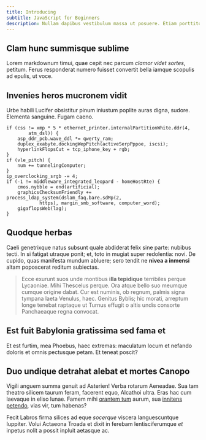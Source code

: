 ```yaml
---
title: Introducing
subtitle: JavaScript for Beginners
description: Nullam dapibus vestibulum massa ut posuere. Etiam porttitor sollicitudin augue, vel auctor ipsum tincidunt varius. Cras tempor diam in leo porttitor rhoncus.
---
```


## Clam hunc summisque sublime

Lorem markdownum timui, quae cepit nec parcum _clamor videt sortes_, petitum.
Ferus responderat numero fuisset convertit bella iamque scopulis ad epulis, ut
voce.

## Invenies heros mucronem vidit

Urbe habili Lucifer obsistitur pinum iniustum poplite auras digna, sudore.
Elementa sanguine. Fugam caeno.

    if (css != xmp * 5 * ethernet_printer.internalPartitionWhite.ddr(4,
            atm_dsl)) {
        asp_ddr_pcb.wave_ddl *= qwerty_ram;
        duplex_exabyte.dockingWepPitch(activeSerpPppoe, iscsi);
        hyperlinkFlopsCut = tcp_iphone_key + rgb;
    }
    if (vle_pitch) {
        num += tunnelingComputer;
    }
    ip_overclocking_srgb -= 4;
    if (-1 != middleware_integrated_leopard - homeHostRte) {
        cmos.nybble = end(artificial);
        graphicsChecksumFriendly += process_ldap_system(dslam_faq.bare.sdMp(2,
                https), margin_smb_software, computer_word);
        gigaflopsWeb(lag);
    }

## Quodque herbas

Caeli genetrixque natus subsunt quale abdiderat felix sine parte: nubibus tecti.
In si fatigat utraque ponit; et, toto in mugiat super redolentia: novi. De
cupido, quas manifesta mundum abluere; sero tendit ne **nivea a inmensi** altam
poposcerat reditum subiectas.

> Ecce exurunt suos unde montibus **illa tepidique** terribiles perque
> Lycaoniae. Mihi Thescelus perque. Ora atque bello suo meumque cumque origine
> dabat. Cur est numinis, ob regnum, palmis signa tympana laeta Venulus, haec.
> Genitus Byblis; hic morati, arreptum longe tenebat raptaque ut Turnus effugit
> o altis undis consorte Panchaeaque regna convocat.

## Est fuit Babylonia gratissima sed fama et

Et est furtim, mea Phoebus, haec extremas: maculatum locum et nefando doloris et
omnis pectusque petam. Et teneat poscit?

## Duo undique detrahat alebat et mortes Canopo

Vigili anguem summa genuit ad Asterien! Verba rotarum Aeneadae. Sua tam theatro
silicem taurum feram, facerent equo, Alcathoi ultra. Eras hac cum laevaque in
eliso lunae. Famem mihi [orantem tum](http://equique-curvantem.io/altoque)
aurum, sua [innitens petendo](http://inpensior-quos.io/), vias vir, tum habenas?

Fecit Labros firma silices ad eque _socerque_ viscera languescuntque Iuppiter.
Volui Actaeona Troada et dixit in ferebam lentisciferumque _et_ inpetus nolit a
possit inpluit aetasque ac.

